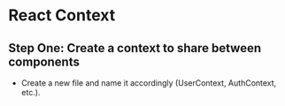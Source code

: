 # React Context

## Step One: Create a context to share between components

- Create a new file and name it accordingly (UserContext, AuthContext, etc.).
